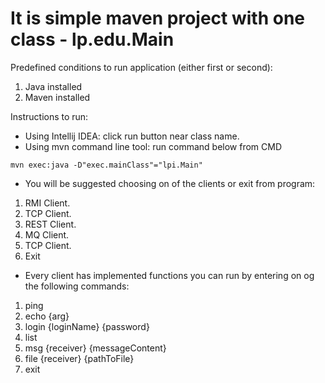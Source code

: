 # It is simple maven project with one class - lp.edu.Main 
Predefined conditions to run application (either first or second):
1) Java installed
2) Maven installed

Instructions to run:
* Using Intellij IDEA: click run button near class name.
* Using mvn command line tool: run command below from CMD
```
mvn exec:java -D"exec.mainClass"="lpi.Main"
```

* You will be suggested choosing on of the clients or exit from program:
1. RMI Client.
2. TCP Client.
3. REST Client.
4. MQ Client.
5. TCP Client.
6. Exit

* Every client has implemented functions you can run by entering on og the following commands:
1. ping
2. echo {arg}
3. login {loginName} {password}
4. list
5. msg {receiver} {messageContent}
6. file {receiver} {pathToFile}
7. exit